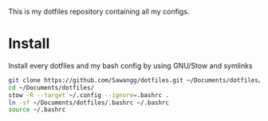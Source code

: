 This is my dotfiles repository containing all my configs.

# Install

Install every dotfiles and my bash config by using GNU/Stow and symlinks
```sh
git clone https://github.com/Sawangg/dotfiles.git ~/Documents/dotfiles/
cd ~/Documents/dotfiles/
stow -R --target ~/.config --ignore=.bashrc .
ln -sf ~/Documents/dotfiles/.bashrc ~/.bashrc
source ~/.bashrc
```

